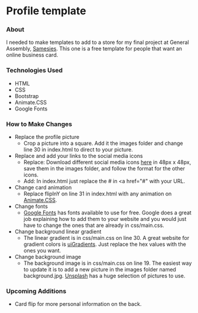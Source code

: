 # Profile template
### About
I needed to make templates to add to a store for my final project at General Assembly, [Samesies](https://github.com/thomasvaeth/ga-samesies). This one is a free template for people that want an online business card.

### Technologies Used
* HTML
* CSS
* Bootstrap
* Animate.CSS
* Google Fonts

### How to Make Changes
* Replace the profile picture
  - Crop a picture into a square. Add it the images folder and change line 30 in index.html to direct to your picture.
* Replace and add your links to the social media icons
	- Replace: Download different social media icons [here](https://www.iconfinder.com/iconsets/neon-line-social-circles) in 48px x 48px, save them in the images folder, and follow the format for the other icons.
  - Add: In index.html just replace the # in <a href="#" with your URL.
* Change card animation
  - Replace flipInY on line 31 in index.html with any animation on [Animate.CSS](https://daneden.github.io/animate.css/).
* Change fonts
  - [Google Fonts](https://www.google.com/fonts) has fonts available to use for free. Google does a great job explaining how to add them to your website and you would just have to change the ones that are already in css/main.css.
* Change background linear gradient
  - The linear gradient is in css/main.css on line 30. A great website for gradient colors is [uiGradients](http://uigradients.com/). Just replace the hex values with the ones you want.
* Change background image
  - The background image is in css/main.css on line 19. The easiest way to update it is to add a new picture in the images folder named background.jpg. [Unsplash](https://unsplash.com/) has a huge selection of pictures to use.

### Upcoming Additions
* Card flip for more personal information on the back.